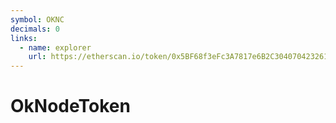 ```yaml
---
symbol: OKNC
decimals: 0
links:
  - name: explorer
    url: https://etherscan.io/token/0x5BF68f3eFc3A7817e6B2C304070423261C0a0afa
---
```


# OkNodeToken
